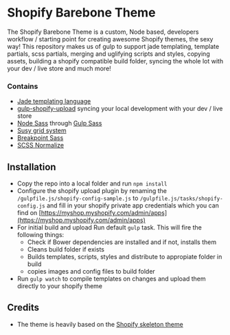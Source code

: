 # Shopify Barebone Theme

The Shopify Barebone Theme is a custom, Node based, developers workflow / starting point for creating awesome Shopify themes, the sexy way! This repository makes us of gulp to support jade templating, template partials, scss partials, merging and uglifying scripts and styles, copying assets, building a shopify compatible build folder, syncing the whole lot with your dev / live store and much more!

### Contains
* [Jade templating language](http://jade-lang.com/ "Jade - Templating engine")
* [gulp-shopify-upload](https://www.npmjs.com/package/gulp-shopify-upload "Gulp Shopify Upload") syncing your local development with your dev / live store
* [Node Sass](http://libsass.org/) through [Gulp Sass](https://www.npmjs.com/package/gulp-sass)
* [Susy grid system](http://susy.oddbird.net/)
* [Breakpoint Sass](http://breakpoint-sass.com/)
* [SCSS Normalize](https://github.com/appleboy/normalize.scss)

## Installation

* Copy the repo into a local folder and run `npm install`
* Configure the shopify upload plugin by renaming the `/gulpfile.js/shopify-config-sample.js` to `/gulpfile.js/tasks/shopify-config.js` and fill in your shopify private app credentials which you can find on [https://myshop.myshopify.com/admin/apps](https://myshop.myshopify.com/admin/apps)
* For initial build and upload Run default `gulp` task. This will fire the following things:
  * Check if Bower dependencies are installed and if not, installs them
  * Cleans build folder if exists
  * Builds templates, scripts, styles and distribute to appropiate folder in build
  * copies images and config files to build folder
* Run `gulp watch` to compile templates on changes and upload them directly to your shopify theme

## Credits

* The theme is heavily based on the [Shopify skeleton theme](https://github.com/Shopify/skeleton-theme)